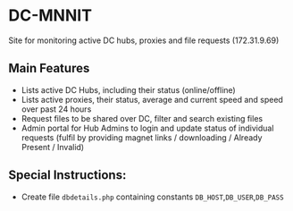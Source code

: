 # DC-MNNIT
Site for monitoring active DC hubs, proxies and file requests (172.31.9.69)

## Main Features
- Lists active DC Hubs, including their status (online/offline)
- Lists active proxies, their status, average and current speed and speed over past 24 hours
- Request files to be shared over DC, filter and search existing files
- Admin portal for Hub Admins to login and update status of individual requests 
  (fulfil by providing magnet links / downloading / Already Present / Invalid)


## Special Instructions:
- Create file ```dbdetails.php``` containing constants ```DB_HOST```,```DB_USER```,```DB_PASS```




